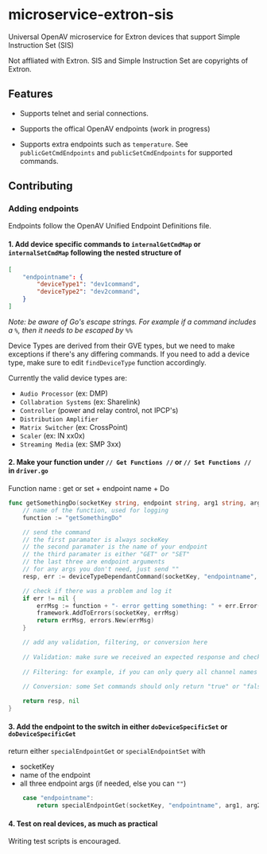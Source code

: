 # microservice-extron-sis

Universal OpenAV microservice for Extron devices that support Simple Instruction Set (SIS)

Not affliated with Extron.  SIS and Simple Instruction Set are copyrights of Extron.

## Features

- Supports telnet and serial connections.

- Supports the offical OpenAV endpoints (work in progress)

- Supports extra endpoints such as `temperature`.  See `publicGetCmdEndpoints` and `publicSetCmdEndpoints` for supported commands.

## Contributing

### Adding endpoints

Endpoints follow the OpenAV Unified Endpoint Definitions file.

#### 1. Add device specific commands to `internalGetCmdMap` or `internalSetCmdMap` following the nested structure of

```json
[
    "endpointname": {
        "deviceType1": "dev1command",
        "deviceType2": "dev2command",
    }
]
```

*Note: be aware of Go's escape strings.  For example if a command includes a `%`, then it needs to be escaped by `%%`*

Device Types are derived from their GVE types, but we need to make exceptions if there's any differing commands.  If you need to add a device type, make sure to edit `findDeviceType` function accordingly.

Currently the valid device types are:

- `Audio Processor` (ex: DMP)
- `Collabration Systems` (ex: Sharelink)
- `Controller` (power and relay control, not IPCP's)
- `Distribution Amplifier`
- `Matrix Switcher` (ex: CrossPoint)
- `Scaler` (ex: IN xx0x)
- `Streaming Media` (ex: SMP 3xx)

#### 2. Make your function under `// Get Functions //` or `// Set Functions //` in `driver.go`

Function name : get or set + endpoint name + Do

```go
func getSomethingDo(socketKey string, endpoint string, arg1 string, arg2 string, arg3 string) (string, error) {
    // name of the function, used for logging
    function := "getSomethingDo"

    // send the command
    // the first paramater is always sockeKey
    // the second paramater is the name of your endpoint
    // the third paramater is either "GET" or "SET"
    // the last three are endpoint arguments
    // for any args you don't need, just send ""
    resp, err := deviceTypeDependantCommand(socketKey, "endpointname", "GET", arg1, "", "")

    // check if there was a problem and log it
    if err != nil {
        errMsg := function + "- error getting something: " + err.Error()
        framework.AddToErrors(socketKey, errMsg)
        return errMsg, errors.New(errMsg)
    }

    // add any validation, filtering, or conversion here
    
    // Validation: make sure we received an expected response and check if the device returned an error message
    
    // Filtering: for example, if you can only query all channel names but you only want to return the n'th channel name, do that here.
    
    // Conversion: some Set commands should only return "true" or "false" or the err message, but the device may return an 1 or 0.  Convert that here.

    return resp, nil
}

```

#### 3. Add the endpoint to the switch in either `doDeviceSpecificSet` or `doDeviceSpecificGet`

return either `specialEndpointGet` or `specialEndpointSet` with

- socketKey
- name of the endpoint
- all three endpoint args (if needed, else you can `""`)

```go
    case "endpointname":
        return specialEndpointGet(socketKey, "endpointname", arg1, arg2, arg3)
```

#### 4. Test on real devices, as much as practical

Writing test scripts is encouraged.
